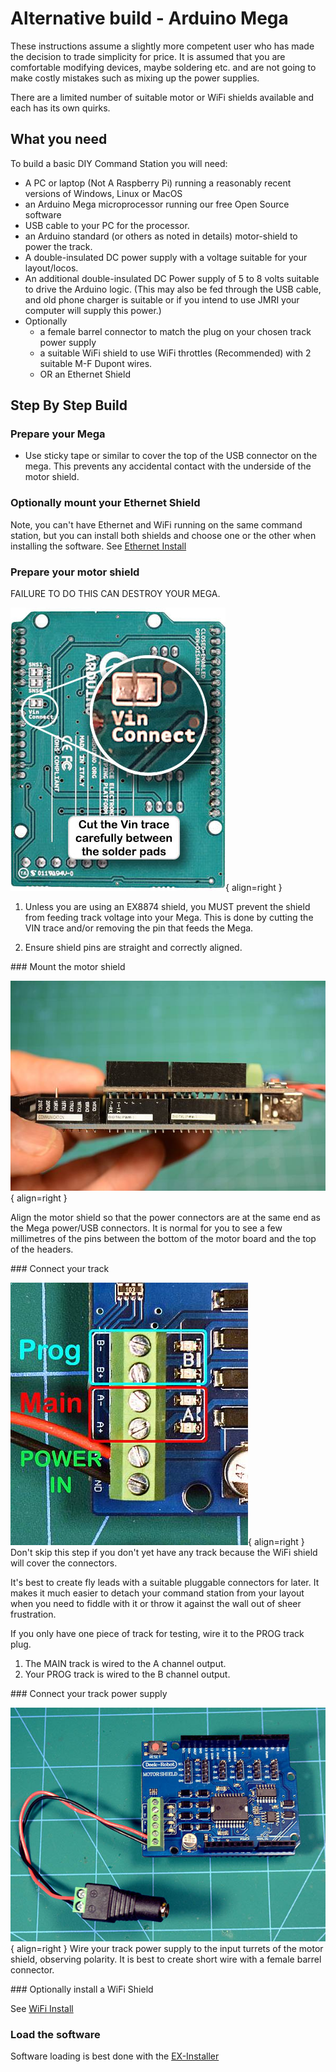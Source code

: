 # Alternative build - Arduino Mega

These instructions assume a slightly more competent user who has made the decision to trade simplicity for price. It is assumed that you are comfortable modifying devices, maybe soldering etc. and are not going to make costly mistakes such as mixing up the power supplies.

There are a limited number of suitable motor or WiFi shields available and each has its own quirks.

## What you need

To build a basic DIY Command Station you will need:

- A PC or laptop (Not A Raspberry Pi) running a reasonably recent versions of Windows, Linux or MacOS
- an Arduino Mega microprocessor running our free Open Source software
- USB cable to your PC for the processor.
- an Arduino standard (or others as noted in details) motor-shield to power the track.
- A double-insulated DC power supply with a voltage suitable for your layout/locos.
- An additional double-insulated DC Power supply of 5 to 8 volts suitable to drive the Arduino logic. (This may also be fed through the USB cable, and old phone charger is suitable or if you intend to use JMRI your computer will supply this power.)
- Optionally
    - a female barrel connector to match the plug on your chosen track power supply
    - a suitable WiFi shield to use WiFi throttles (Recommended) with 2 suitable M-F Dupont wires.
    - OR an Ethernet Shield

## Step By Step Build

### Prepare your Mega

- Use sticky tape or similar to cover the top of the USB connector on the mega. This prevents any accidental contact with the underside of the motor shield.  

### Optionally mount your Ethernet Shield

Note, you can't have Ethernet and WiFi running on the same command station, but you can install both shields and choose one or the other when installing the software.
See [Ethernet Install](51-ethernet.md)

### Prepare your motor shield

FAILURE TO DO THIS CAN DESTROY YOUR MEGA.

![VIN trace](/_static/images/mega-hard/mega2.png){ align=right }

1. Unless you are using an EX8874 shield, you MUST prevent the shield from feeding track voltage into your Mega. This is done by cutting the VIN trace and/or removing the pin that feeds the Mega.

2. Ensure shield pins are straight and correctly aligned.

<div style="clear: both;"></div>
### Mount the motor shield

![Orientation](/_static/images/mega-hard/mega4.png){ align=right }

Align the motor shield so that the power connectors are at the same end as the Mega power/USB connectors. It is normal for you to see a few millimetres of the pins between the bottom of the motor board and the top of the headers.

<div style="clear: both;"></div>
### Connect your track

![Orientation](/_static/images/mega-hard/mega5.png){ align=right }
Don't skip this step if you don't yet have any track because the WiFi shield will cover the connectors.

It's best to create fly leads with a suitable pluggable connectors for later. It makes it much easier to detach your command station from your layout when you need to fiddle with it or throw it against the wall out of sheer frustration.

If you only have one piece of track for testing, wire it to the PROG track plug.

 1. The MAIN track is wired to the A channel output.
 2. Your PROG track is wired to the B channel output.

<div style="clear: both;"></div>
### Connect your track power supply

![Power](/_static/images/mega-hard/mega6.png){ align=right }
Wire your track power supply to the input turrets of the motor shield, observing polarity. It is best to create short wire with a female barrel connector.

<div style="clear: both;"></div>
### Optionally install a WiFi Shield

See [WiFi Install](50-wifi.md)

### Load the software

Software loading is best done with the [EX-Installer](80-installer.md)
